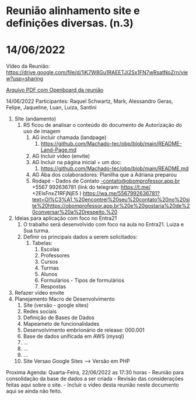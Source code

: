 # Reunião alinhamento site e definições diversas. (n.3)
# 14/06/2022

Vídeo da Reunião: https://drive.google.com/file/d/1iK7W8Gu1RAEETJi2Sx1FN7wRsatNoZrn/view?usp=sharing


[Arquivo PDF com Openboard da reunião](2022-06-14-obp-reuniao-03.pdf)

14/06/2022
Participantes: Raquel Schwartz, Mark, Alessandro Geras, Felipe, Jaqueline, Luan, Luiza, Santini 

1. Site (andamento)
   1. RS ficou de analisar o conteúdo do documento de Autorização do uso de imagem 
      1. AG incluir chamada (landpage)
         1. https://github.com/Machado-tec/obp/blob/main/README-Land-Page.md 
      2. AG Incluir video (envite) 
      3. AG Incluir na página inicial + um doc: 
         1. https://github.com/Machado-tec/obp/blob/main/README.md 
      4. AG Aba dos colaboradores: Planilha que a Adriana preparou 
      5. Rodapé - Dados de Contato -contato@obomprofessor.app.br +5567 992636781 (link do telegram: https://t.me/   +2ElsFnxZ1RFjNjE5 )  https://wa.me/5567992636781?text=Ol%C3%A1,%20encontrei%20seu%20contato%20no%20site%20https://obomprofessor.app.br%20e%20gostaria%20de%20conversar%20a%20respeito.%20
2.  Ideias para aplicação com foco no Entra21 
    1.  O trabalho será desenvolvido com foco na aula no Entra21. Luiza e Sua turma.
    2.  Definir os principais dados a serem solicitados:
        1.  Tabelas:
            1.  Escolas
            2.  Professores
            3.  Cursos
            4.  Turmas
            5.  Alunos
            6.  Formulários - Tipos de formulários
            7.  Respostas
3.  Refazer vídeo envite 
4.  Planejamento Macro de Desenvolvimento
    1.  Site (versão - google sites)
    2.  Redes sociais
    3.  Definição de Bases de Dados
    4.  Mapeameto de funcionalidades
    5.  Desenvolvimento embrionário de release: 000.001
    6.  Base de dados unificada em AWS (mysql)
    7.  ...
    8.  ...
    9.  ...
    10. Site Versao Google Sites --> Versão em PHP 
    
Proxima Agenda:
    Quarta-Feira, 22/06/2022 as 17:30 horas
    - Reunião para consolidação da base de dados a ser criada
    - Revisão das considerações feitas aqui sobre o site. 
    - Incluir o video desta reunião neste documento aqui se ainda não feito. 







